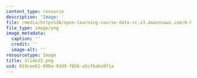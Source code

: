 ```yaml
---
content_type: resource
description: 'Image: '
file: /media/https%3A/open-learning-course-data-rc.s3.amazonaws.com/6-004-computation-structures-spring-2017/019cee61090a93d9f856a5cfbaba9f1a_Slide22.png
file_type: image/png
image_metadata:
  caption: ''
  credit: ''
  image-alt: ''
resourcetype: Image
title: Slide22.png
uid: 019cee61-090a-93d9-f856-a5cfbaba9f1a
---
```

